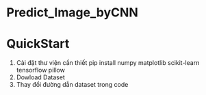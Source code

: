 # Predict_Image_byCNN
# QuickStart
1. Cài đặt thư viện cần thiết
pip install numpy matplotlib scikit-learn tensorflow pillow
2. Dowload Dataset
3. Thay đổi đường dẫn dataset trong code
